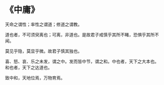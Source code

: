 # 《中庸》

天命之谓性；率性之谓道；修道之谓教。

道也者，不可须臾离也；可离，非道也。是故君子戒慎乎其所不睹，恐惧乎其所不闻。

莫见乎隐，莫显乎微。故君子慎其独也。

喜、怒、哀、乐之未发，谓之中。发而皆中节，谓之和。中也者，天下之大本也。和也者，天下之达道也。

致中和，天地位焉，万物育焉。
